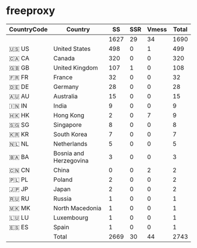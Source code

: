 # freeproxy

|CountryCode|Country|SS|SSR|Vmess|Total|
|  ----  | ----  |  ----  | ----  |  ----  | ----  |
| ||1627|29|34|1690|
|🇺🇸 US|United States|498|0|1|499|
|🇨🇦 CA|Canada|320|0|0|320|
|🇬🇧 GB|United Kingdom|107|1|0|108|
|🇫🇷 FR|France|32|0|0|32|
|🇩🇪 DE|Germany|28|0|0|28|
|🇦🇺 AU|Australia|15|0|0|15|
|🇮🇳 IN|India|9|0|0|9|
|🇭🇰 HK|Hong Kong|2|0|7|9|
|🇸🇬 SG|Singapore|8|0|0|8|
|🇰🇷 KR|South Korea|7|0|0|7|
|🇳🇱 NL|Netherlands|5|0|0|5|
|🇧🇦 BA|Bosnia and Herzegovina|3|0|0|3|
|🇨🇳 CN|China|0|0|2|2|
|🇵🇱 PL|Poland|2|0|0|2|
|🇯🇵 JP|Japan|2|0|0|2|
|🇷🇺 RU|Russia|1|0|0|1|
|🇲🇰 MK|North Macedonia|1|0|0|1|
|🇱🇺 LU|Luxembourg|1|0|0|1|
|🇪🇸 ES|Spain|1|0|0|1|
||Total|2669|30|44|2743|
